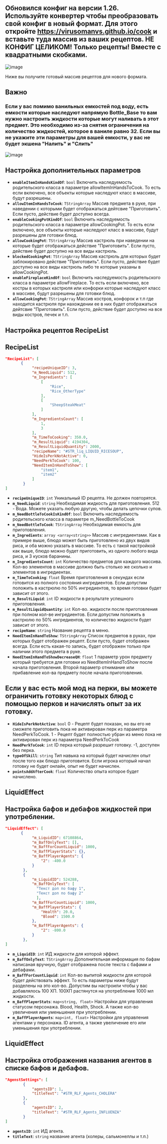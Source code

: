 ## Обновился конфиг на версии 1.26. Используйте конвертер чтобы преобразовать свой конфиг в новый формат. Для этого откройте https://virusomanvs.github.io/cook и вставьте туда массив из ваших рецептов. НЕ КОНФИГ ЦЕЛИКОМ! Только рецепты! Вместе с квадратными скобками.

![image](https://github.com/user-attachments/assets/0562681e-a00b-4397-81cf-8ceb5a6bdd30)

Ниже вы получите готовый массив рецептов для нового формата.

## Важно
### Если у вас помимо ванильных емкостей под воду, есть емкости которые наследуют напрямую Bottle_Base то вам нужно настроить жидкости которые могут наливать в этот предмет. Это необходимо из-за снятия ограничения на количество жидкостей, которое в ваниле равно 32. Если вы не укажите эти параметры для вашей емкости, у вас не будет экшена "Налить" и "Слить"

![image](https://github.com/user-attachments/assets/f2c844ad-c908-49e2-864b-c20e1c25f3da)

## Настройка дополнительных параметров
- **`enableItemInHandsKindOf`**: `bool` Включить наследуемость родительского класса в параметре allowItemInHandsToCook. То есть если включено, все объекты которые наследуют класс в массиве, будут разрешены.
- **`allowItemInHandsToCook`**: `TStringArray` Массив предмета в руке, при наведении с которыми будет отображаться дейтсвие "Приготовить". Если пусто, действие будет доступно всегда.
- **`enableCookingPotKindOf`**: `bool` Включить наследуемость родительского класса в параметре allowCookingPot. То есть если включено, все объекты которые наследуют класс в массиве, будут разрешены для готовки блюд.
- **`allowCookingPot`**: `TStringArray` Массив кастрюль при наведении на которые будет отображаться действие "Приготовить". Если пусто, действие будет доступно на все виды кастрюль.
- **`blockedCookingPot`**: `TStringArray` Массив кастрюль для которых будет заблокировано действие "Приготовить". Если пусто, действие будет доступно на все виды кастрюль либо те которые указаны в allowCookingPot.
- **`enableFireplaceKindOf`**: `bool` Включить наследуемость родительского класса в параметре allowFireplace. То есть если включено, все костры в которых кастрюля или конфорки которые наследуют класс в массиве, будут разрешены для готовки блюд.
- **`allowCookingPot`**: `TStringArray` Массив костров, конфорок и т.п где находится кастрюля при нахождении ее в них будет отображаться дейтсвие "Приготовить". Если пусто, действие будет доступно на все виды костров, печек и т.п.
## Настройка рецептов RecipeList
## RecipeList
```json
"RecipeList": [
       {
            "recipeUniqueID": 3,
            "m_NeedLiquid": 512,
            "m_Ingredients": [
                [
                    "Rice",
                    "Rice_OtherType"
                ],
                [
                    "SheepSteakMeat"
                ]
            ],
            "m_IngredientsCount": [
                1,
                3
            ],
            "m_TimeToCooking": 350.0,
            "m_ResultLiquid": 4194304,
            "m_ResultLiquidQuantity": 2000,
            "recipeName": "#STR_liq_LIQUID_RICESOUP",
            "HideIsPerkNotActive": 0,
            "NeedPerkToCook": 100,
            "NeedItemInHandToShow": [
                "item1",
                "item2"
            ]
        }
]
```
- **`recipeUniqueID`**: `int` Уникальный ID рецепта. Не должен повторятся.
- **`m_NeedLiquid`**: `string`  Необходимая жидкость для приготовления. 512 - Вода. Можете указать любую другую, чтобы делать цепочки супов.
- **`m_NeedBottleToCookIsKindOf`**: `bool` Включить наследуемость родительского класса в параметре m_NeedBottleToCook
- **`m_NeedBottleToCook`**: `TStringArray` Необходимая емкость для приготовления.
- **`m_Ingredients`**: `array <array<string>>` Массив с ингредиентами. Как в примере выше, блюдо может быть приготовлено из двух видов риса, и оба можно указать в массиве. То есть с такой настройкой как выше, блюдо можно будет приготовить, из одного любого вида риса, и 3 кусков баранины.
- **`m_IngredientsCount`**: `int` Количество предметов для каждого массива. Кол-во элементов в массиве должно быть столько же сколько и элементов в ингредиентах.
- **`m_TimeToCooking`**: `float` Время приготовления в секундах если готовится из полного состояния ингредиентов. Если допустим положить в кастрюлю по 50% ингредиентов, то время готовки будет зависит от этого.
- **`m_ResultLiquid`**:  `int` ID жидкости в результате успешного приготовления.
- **`m_ResultLiquidQuantity`**:  `int` Кол-во. жидкости после приготовления при полном кол-ве ингредиентов. Если допустим положить в кастрюлю по 50% ингредиентов, то количество жидкости будет зависит от этого.
- **`recipeName`**:  `string` Название рецепта в меню.
- **`NeedItemInHandToShow`**:  `TStringArray` Список предметов в руках, при которых будет отображен рецепт. Если пусто, будет отображен всегда. Если есть какая-то запись, будет отображен только при наличии этого предмета в руке.
- **`NeedItemInHandToShowDecreaseQH`**:  `float` 1 параметр урон предмету который требуется для готовки из NeedItemInHandToShow после начала приготовления. Второй параметр отнимание или прибавление кол-ва предмету после начала приготовления.
## Если у вас есть мой мод на перки, вы можете ограничить готовку некоторых блюд с помощью перков и начислять опыт за их готовку.
- **`HideIsPerkNotActive`**:  `bool` 0 - Рецепт будет показан, но вы его не сможете приготовить пока не активирован перк из параметра NeedPerkToCook. 1 - Рецепт будет полностью убран из меню пока не активирован перк из параметра NeedPerkToCook
- **`NeedPerkToCook`**:  `int` ID перка который разрешит готовку. -1, доступен без перка.
- **`typeOfSkill`**:  `string` Тип навыка на который будет начислен опыт после того как блюдо приготовится. Если игрока который начал готовку не будет онлайн, опыт не будет начислен.
- **`pointsAddAfterCook`**:  `float` Количество опыта которое будет начислено.

## LiquidEffect
## Настройка бафов и дебафов жидкостей при употреблении.
```json
"LiquidEffect": [
       {
            "m_LiquidID": 67108864,
            "m_BaffOnlyText": [],
            "m_BaffForCountLiquid": 1000,
            "m_BaffPlayerStats": {},
            "m_BaffPlayerAgents": {
                "2": -400.0
            }
        },
        {
            "m_LiquidID": 524288,
            "m_BaffOnlyText": [
              "Текст доп по бафу 1",
              "Текст доп по бафу 2"
              ],
            "m_BaffForCountLiquid": 1000,
            "m_BaffPlayerStats": {
                "Health": 20.0,
                "Blood": 1500.0
            },
            "m_BaffPlayerAgents": {
                "2": -800.0
            }
        },
]
```
- **`m_LiquidID`**: `int` ИД жидкости для которой эффект.
- **`m_BaffOnlyText`**: `TStringArray` Дополнительная информация по бафам написаная вручную, будет отображена после текста с бафами и дебафами.
- **`m_BaffForCountLiquid`**: `int` Кол-во выпитой жидкости для которой будет действовать эффект. То есть параметры ниже будут разделены на это кол-во. Допустим вы настроили чтобы у вас добавлялось 100 ХП. 100ХП растянутся на употребление 1000 мл жидкости.
- **`m_BaffPlayerStats`**: `map<string, float>` Настройки для управления статусом персонажа. Blood, Health, Shock. А также кол-во увеличения или уменьшения при употреблении.
- **`m_BaffPlayerAgents`**: `map<int, float>` Настройки для управления агентами у персонажа. ID агента, а также увеличение его или уменьшения при употреблении.


## LiquidEffect
## Настройка отображения названия агентов в списке бафов и дебафов.
```json
"AgenstSettings": [
        {
            "agentsID": 1,
            "titleText": "#STR_RLF_Agents_CHOLERA"
        },
        {
            "agentsID": 2,
            "titleText": "#STR_RLF_Agents_INFLUENZA"
        }
]
```
- **`agentsID`**: `int` ИД агента.
- **`titleText`**: `string` название агента (холеры, сальмонеллы и т.п.)

